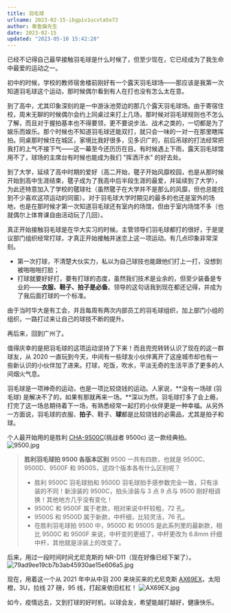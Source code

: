 ```yaml
---
title: 羽毛球
urlname: 2023-02-15-ibgpiv1ucvta5o73
author: 章鱼猫先生
date: 2023-02-15
updated: "2023-05-10 15:42:28"
---
```


已经不记得自己最早接触羽毛球是什么时候了，但至少现在，它已经成为了我生命中最爱的运动之一。

初中的时候，学校的教师宿舍楼前刚好有一个露天羽毛球场——那应该是我第一次知道羽毛球这个运动，那时候偶尔看到有人在打也没有怎么太在意。

到了高中，尤其印象深刻的是一中游泳池旁边的那几个露天羽毛球场。由于寄宿住校，周末无聊的时候偶尔会约上同桌过来打上几场，那时候对羽毛球规则也不怎么了解，而且对于握拍基本也不得要领，更不要说步法、战术之类的，一切都是为了娱乐而娱乐。那个时候也不知道羽毛球还能双打，就只会一味的一对一在那里瞎挥拍。同桌那时候住在城区，家境比我好很多，见多识广的，前后吊球的打法经常把我打的上气不接下气——这一幕至今还历历在目。有时候遇上下雨，露天羽毛球馆用不了，球场的主席台有时候也能成为我们 "挥洒汗水" 的好去处。

到了大学，延续了高中时期的爱好（高二开始，毽子开始风靡校园，也是从那时候开始到高中生涯结束，毽子成为了我高中后半段生涯的最爱，并延续到了大学），为此还特意加入了学校的毽球社（虽然毽子在大学并不是那么的风靡，但也总能找到不少喜欢这项运动的同窗）。对于羽毛球大学时期见的最多的也还是室外的场地，也是在那时候才第一次知道羽毛球还有室内的场馆，但由于室内场馆不多（也就偶尔上体育课自由活动玩了几回）。

真正开始接触羽毛球是在华大实习的时候。主管领导们羽毛球都打的很好，于是提议部门组织经常打球，才真正开始接触并迷恋上这一项运动。有几点印象非常深刻。

- 第一次打球，不清楚大伙实力，私以为自己球技也能跟他们打上一打，没想到被啪啪啪打脸；
- 打球就要好好打，要有打球的态度，虽然我们技术是业余的，但至少装备是专业的——**衣服、鞋子、拍子是必备**。领导的这句话我到现在都还记得，并成为了我后面打球的一个标准。

由于当时华大是有工会，并且每周有两次内部员工的羽毛球组织，加上部门小组的组织，一路打过来让自己的球技不断的提升。

再后来，回到广州了。

值得庆幸的是把羽毛球的这项运动坚持了下来！而且兜兜转转认识了现在的这一群球友，从 2020 一直玩到今天，中间有一些球友小伙伴离开了这座城市却也有一些新认识的小伙伴加了进来。打球，吃饭，吹水，平淡无奇的生活平添了更多的人间烟火气息。

羽毛球是一项神奇的运动，也是一项比较烧钱的运动。人家说，**没有一场球 (羽毛球) 是解决不了的，如果有那就再来一场。**深以为然，羽毛球打多了会上瘾，打完了这一场总期待着下一场，有熟悉经常一起打的小伙伴更是一种幸福。从另外一方面说，羽毛球的衣服、**拍子**、鞋子、**球**都是比较烧钱的必需品，尤其是拍子和球。

个人最开始用的是胜利 [CHA-9500C](https://www.badmintoncn.com/eqm.php?a=view&eid=8504&mag_hide_progress=1)(挑战者 9500c) 这一款经典拍。
![9500.jpg](https://shub-1251708715.cos.ap-guangzhou.myqcloud.com/elog-notebook-img/FiBcredXmnwJAdwBbK9LOnyVRMma.jpeg)

> **胜利羽毛球拍 9500 各版本区别**
> 9500 一共有四款，也就是 9500C、9500D、9500F 和 9500S，这四个版本各有什么区别呢？
>
> - 胜利 9500C 羽毛球拍和 9500D 羽毛球拍手感参数完全一致，只有涂装的不同！新涂装的 9500C，拍头涂装与 3 点 9 点与 9500 刚好相调换！其他地方几乎没有变化！
> - 9500C 和 9500F 属于老款，相对来说中杆较粗，72 孔。
> - 9500S 和 9500D 属于新款，中杆细，比较灵活，76 孔。
> - 在胜利羽毛球拍 9500 中，9500D 和 9500S 是此系列里的最新款，相比 9500C 和 9500F 来说，中杆变的更细了，中杆更改为 6.8mm 纤细中杆，其他就是涂装上的改变了。

后来，用过一段时间时间尤尼克斯的 NR-D11（现在好像已经下架了）。
![79ad9ee19cb7b3ab45930ae15e606a5.jpg](https://shub-1251708715.cos.ap-guangzhou.myqcloud.com/elog-notebook-img/FmbE0yBR5I3RFnNiE-tHt-CoMjOq.jpeg)

现在，用着这一个从 2021 年中从中羽 200 来块买来的尤尼克斯 [AX69EX](https://www.yonex.cn/home/index/mall_detail/id/138)，太阳橙，3U，拉线 27 磅，95 线，打起来依旧杠杠！
![AX69EX.jpg](https://shub-1251708715.cos.ap-guangzhou.myqcloud.com/elog-notebook-img/FsD-QpRkiRubiSXvqLXSlZcmvhcR.jpeg)

如今，疫情远去，又到打球的好时机，以球会友，希望能越打越好，健康快乐。
